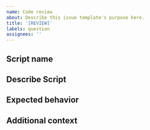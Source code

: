 ```yaml
---
name: Code review
about: Describe this issue template's purpose here.
title: '[REVIEW]'
labels: question
assignees: ''
---
```


## Script name

## Describe Script

## Expected behavior

## Additional context
